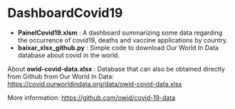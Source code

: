 # DashboardCovid19

* **PainelCovid19.xlsm** : A dashboard summarizing some data regarding the occurrence of covid19, deaths and vaccine applications by country.
* **baixar_xlsx_github.py** : Simple code to download Our World In Data database about covid in the world. 

About **owid-covid-data.xlsx** : Database that can also be obtained directly from Github from Our World In Data: https://covid.ourworldindata.org/data/owid-covid-data.xlsx

More information: https://github.com/owid/covid-19-data

